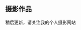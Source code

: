 ## 摄影作品
稍后更新，请关注我的个人摄影网站

<!-- ![alt text](/photo/1.jpg)
![alt text](/photo/2.jpg)
![alt text](/photo/3.jpg)
![alt text](/photo/4.jpg)
![alt text](/photo/5.jpg)
![alt text](/photo/6.jpg)
![alt text](/photo/7.jpg)
![alt text](/photo/8.jpg)
![alt text](/photo/9.jpg) -->